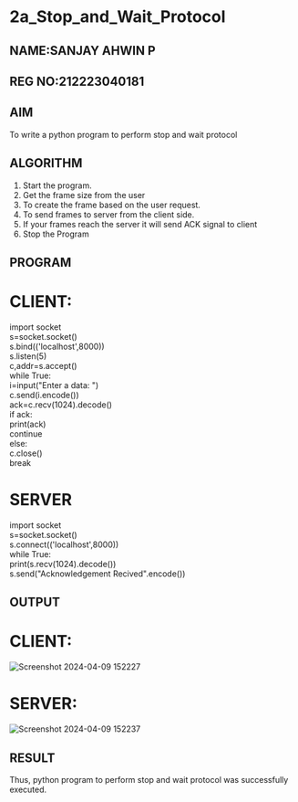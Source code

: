 # 2a_Stop_and_Wait_Protocol
## NAME:SANJAY AHWIN P
## REG NO:212223040181
## AIM 
To write a python program to perform stop and wait protocol
## ALGORITHM
1. Start the program.
2. Get the frame size from the user
3. To create the frame based on the user request.
4. To send frames to server from the client side.
5. If your frames reach the server it will send ACK signal to client
6. Stop the Program
## PROGRAM
# CLIENT:
import socket   
s=socket.socket()  
s.bind(('localhost',8000))   
s.listen(5)    
c,addr=s.accept()   
while True:    
i=input("Enter a data: ")   
c.send(i.encode())   
ack=c.recv(1024).decode()   
if ack:   
print(ack)   
continue   
else:  
c.close()   
break   

# SERVER
import socket  
s=socket.socket()   
s.connect(('localhost',8000))  
while True:   
 print(s.recv(1024).decode())  
 s.send("Acknowledgement Recived".encode())  

## OUTPUT
# CLIENT:
![Screenshot 2024-04-09 152227](https://github.com/sanjayashwinP/SocketStudy/assets/147473265/4e0cf9cf-56b3-438c-9cf0-22e36435d524)

# SERVER:
![Screenshot 2024-04-09 152237](https://github.com/sanjayashwinP/SocketStudy/assets/147473265/ac835f24-cb5a-492a-acb8-107b1a5c4355)

## RESULT
Thus, python program to perform stop and wait protocol was successfully executed.
